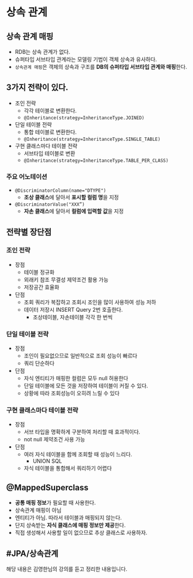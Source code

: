 # 상속 관계
## 상속 관계 매핑
* RDB는 상속 관계가 없다.
* 슈퍼타입 서브타입 관계라는 모델링 기법이 객체 상속과 유사하다.
* `상속관계 매핑`은 객체의 상속과 구조를 **DB의 슈퍼타입 서브타입 관계와 매핑**한다.

## 3가지 전략이 있다.
* 조인 전략
	* 각각 테이블로 변환한다.
	* `@Inheritance(strategy=InheritanceType.JOINED)`
* 단일 테이블 전략
	* 통합 테이블로 변환한다.
	* `@Inheritance(strategy=InheritanceType.SINGLE_TABLE)`
* 구현 클래스마다 테이블 전략
	* 서브타입 테이블로 변환
	* `@Inheritance(strategy=InheritanceType.TABLE_PER_CLASS)`

### 주요 어노테이션
* `@DiscriminatorColumn(name="DTYPE")`
	* **조상 클래스**에 달아서 **표시할 컬럼 명**을 지정
* `@DiscriminatorValue("XXX”)`
	* **자손 클래스**에 달아서 **컬럼에 입력할 값**을 지정

## 전략별 장단점
### 조인 전략
* 장점
	* 테이블 정규화
	* 외래키 참조 무결성 제약조건 활용 가능
	* 저장공간 효율화
* 단점
	* 조회 쿼리가 복잡하고 조회시 조인을 많이 사용하여 성능 저하
	* 데이터 저장시 INSERT Query 2번 호출한다.
		* 조상테이블, 자손테이블 각각 한 번씩

### 단일 테이블 전략
* 장점
	* 조인이 필요없으므로 일반적으로 조회 성능이 빠르다
	* 쿼리 단순하다
* 단점
	* 자식 엔티티가 매핑한 컬럼은 모두 null 허용한다
	* 단일 테이블에 모든 것을 저장하여 테이블이 커질 수 있다.
	* 상황에 따라 조회성능이 오히려 느릴 수 있다

### 구현 클래스마다 테이블 전략
* 장점
	* 서브 타입을 명확하게 구분하여 처리할 때 효과적이다.
	* not null 제약조건 사용 가능
* 단점
	* 여러 자식 테이블을 함께 조회할 때 성능이 느리다.
		* UNION SQL
	* 자식 테이블을 통합해서 쿼리하기 어렵다

## @MappedSuperclass
* **공통 매핑 정보**가 필요할 때 사용한다.
* 상속관계 매핑이 아님
* 엔티티가 아님. 따라서 테이블과 매핑되지 않는다.
* 단지 상속받는 **자식 클래스에 매핑 정보만 제공**한다.
* 직접 생성해서 사용할 일이 없으므로 추상 클래스로 사용하자.


#JPA/상속관계
---

해당 내용은 김영한님의 강의를 듣고 정리한 내용입니다.